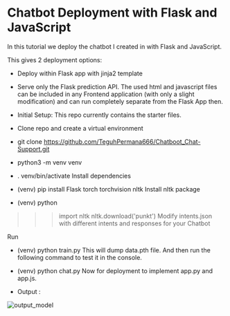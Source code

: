 # Chatbot Deployment with Flask and JavaScript
In this tutorial we deploy the chatbot I created in with Flask and JavaScript.

This gives 2 deployment options:

- Deploy within Flask app with jinja2 template
- Serve only the Flask prediction API. The used html and javascript files can be included in any Frontend application (with only a slight modification) and can run completely separate from the Flask App then.
- Initial Setup:
This repo currently contains the starter files.

- Clone repo and create a virtual environment

- git clone https://github.com/TeguhPermana666/Chatboot_Chat-Support.git
- python3 -m venv venv
- . venv/bin/activate
Install dependencies

- (venv) pip install Flask torch torchvision nltk
Install nltk package

- (venv) python
>>> import nltk
>>> nltk.download('punkt')
Modify intents.json with different intents and responses for your Chatbot

Run

- (venv) python train.py
This will dump data.pth file. And then run the following command to test it in the console.

- (venv) python chat.py
Now for deployment to implement app.py and app.js.

- Output :

![output_model](https://user-images.githubusercontent.com/87234353/209307009-94635f58-0f9f-4a68-bcfe-c3fb026305d7.jpeg)

